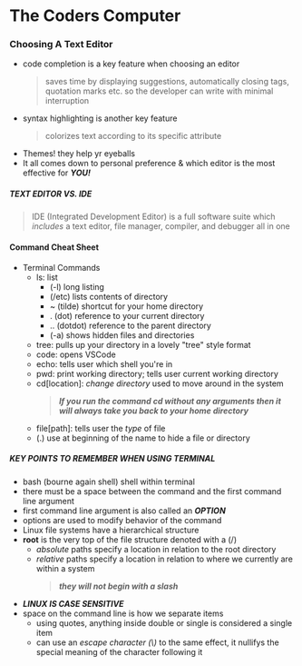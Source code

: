 # The Coders Computer

### Choosing A Text Editor
- code completion is a key feature when choosing an editor
  > saves time by displaying suggestions, automatically closing tags, quotation marks etc. so the developer can write with minimal interruption
- syntax highlighting is another key feature
  > colorizes text according to its specific attribute
- Themes! they help yr eyeballs
- It all comes down to personal preference & which editor is the most effective for ***YOU!***
   
   
##### TEXT EDITOR VS. IDE 
> IDE (Integrated Development Editor) is a full software suite which *includes* a text editor, file manager, compiler, and debugger all in one

#### Command Cheat Sheet
- Terminal Commands
  - ls: list
    - (-l) long listing
    - (/etc) lists contents of directory
    - ~ (tilde) shortcut for your home directory
    - . (dot) reference to your current directory
    - .. (dotdot) reference to the parent directory
    - (-a) shows hidden files and directories
  - tree: pulls up your directory in a lovely "tree" style format
  - code: opens VSCode
  - echo: tells user which shell you're in
  - pwd: print working directory; tells user current working directory
  - cd[location]: *change directory* used to move around in the system
    > ***If you run the command cd without any arguments then it will always take you back to your home directory***
  - file[path]: tells user the *type* of file 
  - (.) use at beginning of the name to hide a file or directory

##### KEY POINTS TO REMEMBER WHEN USING TERMINAL
- bash (bourne again shell) shell within terminal
- there must be a space between the command and the first command line argument
- first command line argument is also called an ***OPTION***
- options are used to modify behavior of the command
- Linux file systems have a hierarchical structure
- **root** is the very top of the file structure denoted with a (/)
  - *absolute* paths specify a location in relation to the root directory
  - *relative* paths specify a location in relation to where we currently are within a system 
    > ***they will not begin with a slash***
- ***LINUX IS CASE SENSITIVE***
- space on the command line is how we separate items
  - using quotes, anything inside double or single is considered a single item
  - can use an *escape character (\\)* to the same effect, it nullifys the special meaning of the character following it
